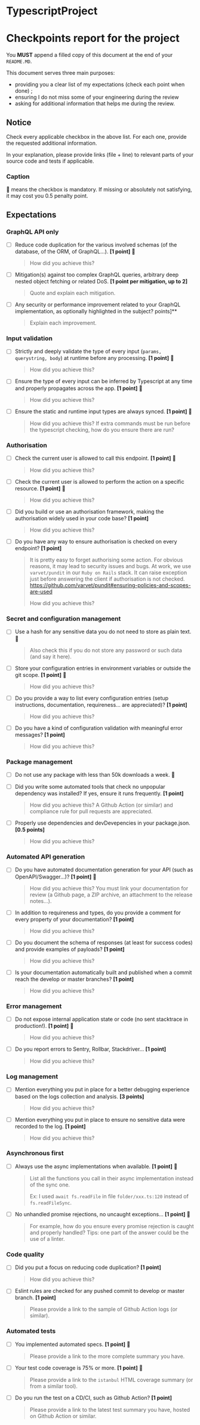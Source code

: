 # TypescriptProject

# Checkpoints report for the project

You **MUST** append a filled copy of this document at the end of your `README.MD`.

This document serves three main purposes:

- providing you a clear list of my expectations (check each point when done) ;
- ensuring I do not miss some of your engineering during the review 
- asking for additional information that helps me during the review.

## Notice

Check every applicable checkbox in the above list. For each one, provide the requested additional information.

In your explanation, please provide links (file + line) to relevant parts of your source code and tests if applicable.

### Caption

🔵 means the checkbox is mandatory. If missing or absolutely not satisfying, it may cost you 0.5 penalty point.

## Expectations

### GraphQL API only

- [ ] Reduce code duplication for the various involved schemas (of the database, of the ORM, of GraphQL...). **[1 point]** 🔵

  > How did you achieve this?

- [ ] Mitigation(s) against too complex GraphQL queries, arbitrary deep nested object fetching or related DoS. **[1 point per mitigation, up to 2]**

  > Quote and explain each mitigation.

- [ ] Any security or performance improvement related to your GraphQL implementation, as optionally highlighted in the subject? points]\*\*
  > Explain each improvement.

### Input validation

- [ ] Strictly and deeply validate the type of every input (`params, querystring, body`) at runtime before any processing. **[1 point]** 🔵

  > How did you achieve this?

- [ ] Ensure the type of every input can be inferred by Typescript at any time and properly propagates across the app. **[1 point]** 🔵

  > How did you achieve this?

- [ ] Ensure the static and runtime input types are always synced. **[1 point]** 🔵
  > How did you achieve this? If extra commands must be run before the typescript checking, how do you ensure there are run?

### Authorisation

- [ ] Check the current user is allowed to call this endpoint. **[1 point]** 🔵

  > How did you achieve this?

- [ ] Check the current user is allowed to perform the action on a specific resource. **[1 point]** 🔵

  > How did you achieve this?

- [ ] Did you build or use an authorisation framework, making the authorisation widely used in your code base? **[1 point]**

  > How did you achieve this?

- [ ] Do you have any way to ensure authorisation is checked on every endpoint? **[1 point]**
  > It is pretty easy to forget authorising some action.
  > For obvious reasons, it may lead to security issues and bugs.
  > At work, we use `varvet/pundit` in our `Ruby on Rails` stack. It can raise exception just before answering the client if authorisation is not checked.
  > https://github.com/varvet/pundit#ensuring-policies-and-scopes-are-used
  >
  > How did you achieve this?

### Secret and configuration management

- [ ] Use a hash for any sensitive data you do not need to store as plain text. 🔵

  > Also check this if you do not store any password or such data (and say it here).

- [ ] Store your configuration entries in environment variables or outside the git scope. **[1 point]** 🔵

  > How did you achieve this?

- [ ] Do you provide a way to list every configuration entries (setup instructions, documentation, requireness... are appreciated)? **[1 point]**

  > How did you achieve this?

- [ ] Do you have a kind of configuration validation with meaningful error messages? **[1 point]**
  > How did you achieve this?

### Package management

- [ ] Do not use any package with less than 50k downloads a week. 🔵

- [ ] Did you write some automated tools that check no unpopular dependency was installed? If yes, ensure it runs frequently. **[1 point]**

  > How did you achieve this? A Github Action (or similar) and compliance rule for pull requests are appreciated.

- [ ] Properly use dependencies and devDevepencies in your package.json. **[0.5 points]**
  > How did you achieve this?

### Automated API generation

- [ ] Do you have automated documentation generation for your API (such as OpenAPI/Swagger...)? **[1 point]** 🔵

  > How did you achieve this?
  > You must link your documentation for review (a Github page, a ZIP archive, an attachment to the release notes...).

- [ ] In addition to requireness and types, do you provide a comment for every property of your documentation? **[1 point]**

  > How did you achieve this?

- [ ] Do you document the schema of responses (at least for success codes) and provide examples of payloads? **[1 point]**

  > How did you achieve this?

- [ ] Is your documentation automatically built and published when a commit reach the develop or master branches? **[1 point]**
  > How did you achieve this?

### Error management

- [ ] Do not expose internal application state or code (no sent stacktrace in production!). **[1 point]** 🔵

  > How did you achieve this?

- [ ] Do you report errors to Sentry, Rollbar, Stackdriver… **[1 point]**
  > How did you achieve this?

### Log management

- [ ] Mention everything you put in place for a better debugging experience based on the logs collection and analysis. **[3 points]**

  > How did you achieve this?

- [ ] Mention everything you put in place to ensure no sensitive data were recorded to the log. **[1 point]**
  > How did you achieve this?

### Asynchronous first

- [ ] Always use the async implementations when available. **[1 point]** 🔵

  > List all the functions you call in their async implementation instead of the sync one.
  >
  > Ex: I used `await fs.readFile` in file `folder/xxx.ts:120` instead of `fs.readFileSync`.

- [ ] No unhandled promise rejections, no uncaught exceptions… **[1 point]** 🔵
  > For example, how do you ensure every promise rejection is caught and properly handled?
  > Tips: one part of the answer could be the use of a linter.

### Code quality

- [ ] Did you put a focus on reducing code duplication? **[1 point]**

  > How did you achieve this?

- [ ] Eslint rules are checked for any pushed commit to develop or master branch. **[1 point]**
  > Please provide a link to the sample of Github Action logs (or similar).

### Automated tests

- [ ] You implemented automated specs. **[1 point]** 🔵

  > Please provide a link to the more complete summary you have.

- [ ] Your test code coverage is 75% or more. **[1 point]** 🔵

  > Please provide a link to the `istanbul` HTML coverage summary (or from a similar tool).

- [ ] Do you run the test on a CD/CI, such as Github Action? **[1 point]**
  > Please provide a link to the latest test summary you have, hosted on Github Action or similar.
